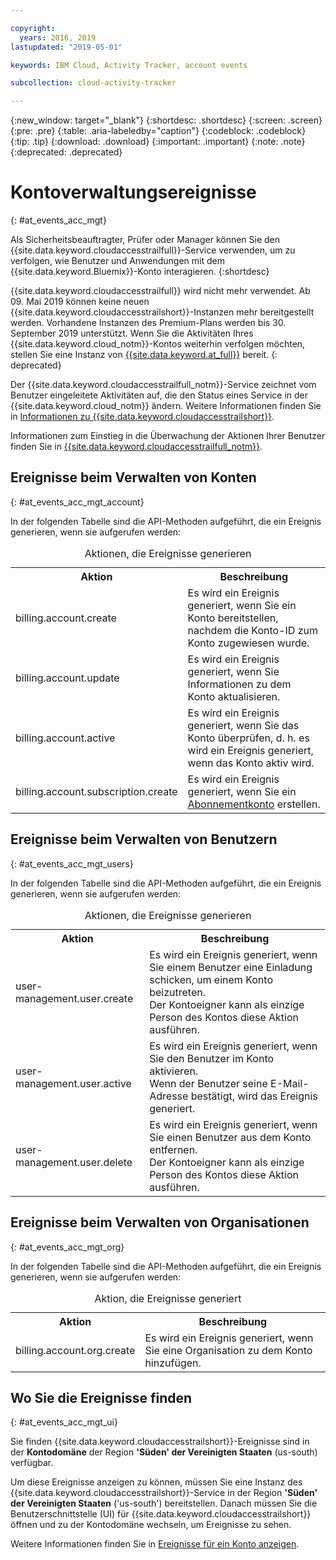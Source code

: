 ```yaml
---

copyright:
  years: 2016, 2019
lastupdated: "2019-05-01"

keywords: IBM Cloud, Activity Tracker, account events

subcollection: cloud-activity-tracker

---
```


{:new_window: target="_blank"}
{:shortdesc: .shortdesc}
{:screen: .screen}
{:pre: .pre}
{:table: .aria-labeledby="caption"}
{:codeblock: .codeblock}
{:tip: .tip}
{:download: .download}
{:important: .important}
{:note: .note}
{:deprecated: .deprecated}

# Kontoverwaltungsereignisse  
{: #at_events_acc_mgt}

Als Sicherheitsbeauftragter, Prüfer oder Manager können Sie den {{site.data.keyword.cloudaccesstrailfull}}-Service verwenden, um zu verfolgen, wie Benutzer und Anwendungen mit dem {{site.data.keyword.Bluemix}}-Konto interagieren. 
{:shortdesc}

{{site.data.keyword.cloudaccesstrailfull}} wird nicht mehr verwendet. Ab 09. Mai 2019 können keine neuen {{site.data.keyword.cloudaccesstrailshort}}-Instanzen mehr bereitgestellt werden. Vorhandene Instanzen des Premium-Plans werden bis 30. September 2019 unterstützt. Wenn Sie die Aktivitäten Ihres {{site.data.keyword.cloud_notm}}-Kontos weiterhin verfolgen möchten, stellen Sie eine Instanz von [{{site.data.keyword.at_full}}](/docs/services/Activity-Tracker-with-LogDNA?topic=logdnaat-getting-started#getting-started) bereit.
{: deprecated}

Der {{site.data.keyword.cloudaccesstrailfull_notm}}-Service zeichnet vom Benutzer eingeleitete Aktivitäten auf, die den Status eines Service in der {{site.data.keyword.cloud_notm}} ändern. Weitere Informationen finden Sie in [Informationen zu {{site.data.keyword.cloudaccesstrailshort}}](/docs/services/cloud-activity-tracker?topic=cloud-activity-tracker-activity_tracker_ov#activity_tracker_ov).

Informationen zum Einstieg in die Überwachung der Aktionen Ihrer Benutzer finden Sie in [{{site.data.keyword.cloudaccesstrailfull_notm}}](/docs/services/cloud-activity-tracker?topic=cloud-activity-tracker-getting-started). 



## Ereignisse beim Verwalten von Konten
{: #at_events_acc_mgt_account}

In der folgenden Tabelle sind die API-Methoden aufgeführt, die ein Ereignis generieren, wenn sie aufgerufen werden:

<table>
  <caption>Aktionen, die Ereignisse generieren</caption>
  <tr>
    <th>Aktion</th>
	  <th>Beschreibung</th>
  </tr>
  <tr>
    <td>billing.account.create</td>
	  <td>Es wird ein Ereignis generiert, wenn Sie ein Konto bereitstellen, nachdem die Konto-ID zum Konto zugewiesen wurde.</td>
  </tr>
  <tr>
    <td>billing.account.update</td>
	  <td>Es wird ein Ereignis generiert, wenn Sie Informationen zu dem Konto aktualisieren.</td>
  </tr>
  <tr>
    <td>billing.account.active</td>
	  <td>Es wird ein Ereignis generiert, wenn Sie das Konto überprüfen, d. h. es wird ein Ereignis generiert, wenn das Konto aktiv wird.</td>
  </tr>
  <tr>
    <td>billing.account.subscription.create</td>
	  <td>Es wird ein Ereignis generiert, wenn Sie ein <a href="/docs/account?topic=account-accounts#subscription-account">Abonnementkonto</a> erstellen.</td>
  </tr>
</table>



## Ereignisse beim Verwalten von Benutzern
{: #at_events_acc_mgt_users}

In der folgenden Tabelle sind die API-Methoden aufgeführt, die ein Ereignis generieren, wenn sie aufgerufen werden:

<table>
  <caption>Aktionen, die Ereignisse generieren</caption>
  <tr>
    <th>Aktion</th>
	  <th>Beschreibung</th>
  </tr>
  <tr>
    <td>user-management.user.create</td>
	  <td>Es wird ein Ereignis generiert, wenn Sie einem Benutzer eine Einladung schicken, um einem Konto beizutreten. </br>Der Kontoeigner kann als einzige Person des Kontos diese Aktion ausführen.</td>
  </tr>
  <tr>
    <td>user-management.user.active</td>
	  <td>Es wird ein Ereignis generiert, wenn Sie den Benutzer im Konto aktivieren. </br>Wenn der Benutzer seine E-Mail-Adresse bestätigt, wird das Ereignis generiert.</td>
  </tr>
  <tr>
    <td>user-management.user.delete</td>
	  <td>Es wird ein Ereignis generiert, wenn Sie einen Benutzer aus dem Konto entfernen. </br>Der Kontoeigner kann als einzige Person des Kontos diese Aktion ausführen.</td>
  </tr>
</table>

## Ereignisse beim Verwalten von Organisationen
{: #at_events_acc_mgt_org}

In der folgenden Tabelle sind die API-Methoden aufgeführt, die ein Ereignis generieren, wenn sie aufgerufen werden:

<table>
  <caption>Aktion, die Ereignisse generiert</caption>
  <tr>
    <th>Aktion</th>
	  <th>Beschreibung</th>
  </tr>
  <tr>
    <td>billing.account.org.create</td>
	  <td>Es wird ein Ereignis generiert, wenn Sie eine Organisation zu dem Konto hinzufügen.</td>
  </tr>
</table>

## Wo Sie die Ereignisse finden
{: #at_events_acc_mgt_ui}

Sie finden {{site.data.keyword.cloudaccesstrailshort}}-Ereignisse sind in der **Kontodomäne** der Region **'Süden' der Vereinigten Staaten** (us-south) verfügbar. 

Um diese Ereignisse anzeigen zu können, müssen Sie eine Instanz des {{site.data.keyword.cloudaccesstrailshort}}-Service in der Region **'Süden' der Vereinigten Staaten** ('us-south') bereitstellen. Danach müssen Sie die Benutzerschnittstelle (UI) für {{site.data.keyword.cloudaccesstrailshort}} öffnen und zu der Kontodomäne wechseln, um Ereignisse zu sehen. 

Weitere Informationen finden Sie in [Ereignisse für ein Konto anzeigen](/docs/services/cloud-activity-tracker/how-to/manage-events-ui?topic=cloud-activity-tracker-view_acc_events#view_acc_events_account_events).








